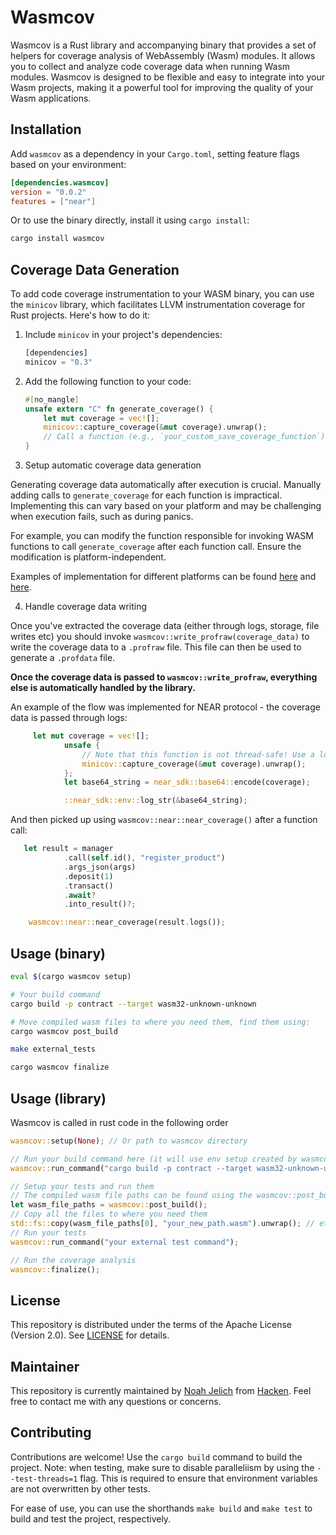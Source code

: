 # Wasmcov

Wasmcov is a Rust library and accompanying binary that provides a set of helpers for coverage analysis of WebAssembly (Wasm) modules. It allows you to collect and analyze code coverage data when running Wasm modules. Wasmcov is designed to be flexible and easy to integrate into your Wasm projects, making it a powerful tool for improving the quality of your Wasm applications.

## Installation

Add `wasmcov` as a dependency in your `Cargo.toml`, setting feature flags based on your environment:

```toml
[dependencies.wasmcov]
version = "0.0.2"
features = ["near"]
```

Or to use the binary directly, install it using `cargo install`:

```bash
cargo install wasmcov
```

## Coverage Data Generation

To add code coverage instrumentation to your WASM binary, you can use the `minicov` library, which facilitates LLVM instrumentation coverage for Rust projects. Here's how to do it:

1. Include `minicov` in your project's dependencies:

   ```rust
   [dependencies]
   minicov = "0.3"
   ```

2. Add the following function to your code:

   ```rust
   #[no_mangle]
   unsafe extern "C" fn generate_coverage() {
       let mut coverage = vec![];
       minicov::capture_coverage(&mut coverage).unwrap();
       // Call a function (e.g., `your_custom_save_coverage_function`) to save the coverage data or use `println!` for debugging.
   }
   ```

3. Setup automatic coverage data generation

Generating coverage data automatically after execution is crucial. Manually adding calls to `generate_coverage` for each function is impractical. Implementing this can vary based on your platform and may be challenging when execution fails, such as during panics.

For example, you can modify the function responsible for invoking WASM functions to call `generate_coverage` after each function call. Ensure the modification is platform-independent.

Examples of implementation for different platforms can be found [here](https://github.com/hknio/wasmcov-near-sdk-rs/compare/hknio:wasmcov-near-sdk-rs:55020df8e99057815685b75b70955cb79a9dfe28...wasmcov) and [here](https://github.com/radixdlt/radixdlt-scrypto/pull/1640/files).

4. Handle coverage data writing 

Once you've extracted the coverage data (either through logs, storage, file writes etc) you should invoke `wasmcov::write_profraw(coverage_data)` to write the coverage data to a `.profraw` file. This file can then be used to generate a `.profdata` file. 

**Once the coverage data is passed to `wasmcov::write_profraw`, everything else is automatically handled by the library.**

An example of the flow was implemented for NEAR protocol - the coverage data is passed through logs:

```rust
     let mut coverage = vec![];
            unsafe {
                // Note that this function is not thread-safe! Use a lock if needed.
                minicov::capture_coverage(&mut coverage).unwrap();
            };
            let base64_string = near_sdk::base64::encode(coverage);

            ::near_sdk::env::log_str(&base64_string);
```

And then picked up using `wasmcov::near::near_coverage()` after a function call:

```rust
   let result = manager
            .call(self.id(), "register_product")
            .args_json(args)
            .deposit(1)
            .transact()
            .await?
            .into_result()?;

    wasmcov::near::near_coverage(result.logs());
```

## Usage (binary)

```bash
eval $(cargo wasmcov setup)

# Your build command
cargo build -p contract --target wasm32-unknown-unknown

# Move compiled wasm files to where you need them, find them using:
cargo wasmcov post_build

make external_tests

cargo wasmcov finalize
```

## Usage (library)

Wasmcov is called in rust code in the following order

```rust
wasmcov::setup(None); // Or path to wasmcov directory

// Run your build command here (it will use env setup created by wasmcov::setup)
wasmcov::run_command("cargo build -p contract --target wasm32-unknown-unknown");

// Setup your tests and run them
// The compiled wasm file paths can be found using the wasmcov::post_build() > Vec<PathBuf> function
let wasm_file_paths = wasmcov::post_build();
// Copy all the files to where you need them
std::fs::copy(wasm_file_paths[0], "your_new_path.wasm").unwrap(); // etc etc
// Run your tests
wasmcov::run_command("your external test command");

// Run the coverage analysis
wasmcov::finalize();
```

## License

This repository is distributed under the terms of the Apache License (Version 2.0). See [LICENSE](LICENSE) for details.

## Maintainer

This repository is currently maintained by [Noah Jelich](https://www.linkedin.com/in/njelich/) from [Hacken](https://hacken.io/). Feel free to contact me with any questions or concerns.

## Contributing

Contributions are welcome! Use the `cargo build` command to build the project. Note: when testing, make sure to disable paralleliism by using the `--test-threads=1` flag. This is required to ensure that environment variables are not overwritten by other tests.

For ease of use, you can use the shorthands `make build` and `make test` to build and test the project, respectively.
